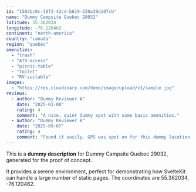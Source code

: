 ```yaml
---
id: "1564bc0c-30f2-42cd-b619-220a39da97cb"
name: "Dummy Campsite Quebec 29032"
latitude: 55.362034
longitude: -76.120462
continent: "north-america"
country: "canada"
region: "quebec"
amenities:
  - "trash"
  - "ATV-access"
  - "picnic-table"
  - "toilet"
  - "RV-suitable"
images:
  - "https://res.cloudinary.com/demo/image/upload/v1/sample.jpg"
reviews:
  - author: "Dummy Reviewer A"
    date: "2025-01-08"
    rating: 4
    comment: "A nice, quiet dummy spot with some basic amenities."
  - author: "Dummy Reviewer B"
    date: "2025-09-07"
    rating: 4
    comment: "Found it easily. GPS was spot on for this dummy location."
---
```


This is a **dummy description** for Dummy Campsite Quebec 29032, generated for the proof of concept.

It provides a serene environment, perfect for demonstrating how SvelteKit can handle a large number of static pages. The coordinates are 55.362034, -76.120462.
